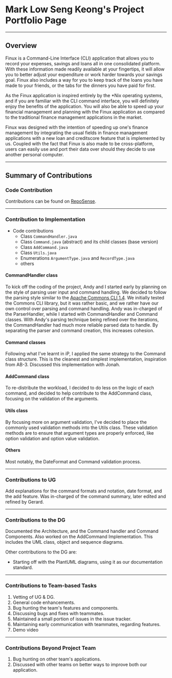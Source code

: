 # Mark Low Seng Keong's Project Portfolio Page

---

## Overview
Finux is a Command-Line Interface (CLI) application that allows you to record your expenses, savings and loans all
in one consolidated platform. With these information made readily available at your fingertips, it will allow you to
better adjust your expenditure or work harder towards your savings goal. Finux also includes a way for you to keep
track of the loans you have made to your friends, or the tabs for the dinners you have paid for first.

As the Finux application is inspired entirely by the *Nix operating systems, and if you are familiar with the CLI
command interface, you will definitely enjoy the benefits of the application. You will also be able to speed up your
financial management and planning with the Finux application as compared to the traditional finance management
applications in the market.

Finux was designed with the intention of speeding up one's finance management by integrating the usual fields in
finance management applications with a new loan and creditscore feature that is implemented by us. Coupled with the
fact that Finux is also made to be cross-platform, users can easily use and port their data over should they decide to
use another personal computer.

---

## Summary of Contributions

### Code Contribution

Contributions can be found on [RepoSense](https://nus-cs2113-ay2021s2.github.io/tp-dashboard/?search=&sort=groupTitle&sortWithin=title&since=&timeframe=commit&mergegroup=&groupSelect=groupByRepos&breakdown=false&tabOpen=true&tabType=authorship&tabAuthor=marklowsk&tabRepo=AY2021S2-CS2113T-W09-1%2Ftp%5Bmaster%5D&authorshipIsMergeGroup=false&authorshipFileTypes=docs~functional-code~test-code).

---

### Contribution to Implementation

* Code contributions
    * Class `CommandHandler.java`
    * Class `Command.java` (abstract) and its child classes (base version)
    * Class `AddCommand.java`
    * Class `Utils.java`
    * Enumerations `ArgumentType.java` and `RecordType.java`
    * others

#### CommandHandler class
To kick off the coding of the project, Andy and I started early by planning on the 
style of parsing user input and command handling. We decided to follow the parsing 
style similar to the [Apache Commons CLI 1.4](https://commons.apache.org/proper/commons-cli/).
We initially tested the Commons CLI library, but it was rather basic, and we rather 
have our own control over parsing and command handling. Andy was in-charged of the
ParserHandler, while I started with CommandHandler and Command classes. With Andy's 
parsing technique being refined over the iterations, the CommandHandler had much 
more reliable parsed data to handle. By separating the parser and command creation, 
this increases cohesion.

#### Command classes
Following what I've learnt in iP, I applied the same strategy to the Command class 
structure. This is the cleanest and simplest implementation, inspiration from AB-3. 
Discussed this implementation with Jonah.

#### AddCommand class
To re-distribute the workload, I decided to do less on the logic of each command, 
and decided to help contribute to the AddCommand class, focusing on the validation 
of the arguments.

#### Utils class
By focusing more on argument validation, I've decided to place the commonly used 
validation methods into the Utils class. These validation methods are to ensure 
that argument types are properly enforced, like option validation and option value 
validation.

#### Others
Most notably, the DateFormat and Command validation process.

---

### Contributions to UG
Add explanations for the command formats and notation, date format, and the add feature. 
Was in-charged of the command summary, later edited and refined by Gerard.

---

### Contributions to the DG
Documented the Architecture, and the Command handler and Command Components.
Also worked on the AddCommand Implementation. This includes the UML class,
object and sequence diagrams.

Other contributions to the DG are:
* Starting off with the PlantUML diagrams, using it as our documentation
  standard.

---

### Contributions to Team-based Tasks

1. Vetting of UG & DG.
1. General code enhancements.
1. Bug hunting the team's features and components.
1. Discussing bugs and fixes with teammates.
1. Maintained a small portion of issues in the issue tracker.
1. Maintaining early communication with teammates, regarding features.
1. Demo video

---

### Contributions Beyond Project Team

1. Bug hunting on other team's applications.
1. Discussed with other teams on better ways to improve both our application.
